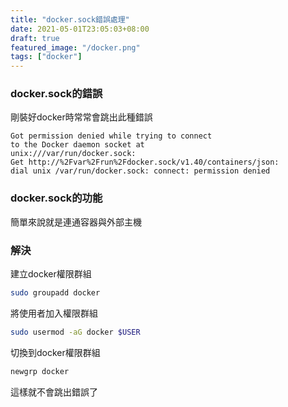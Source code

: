 ```yaml
---
title: "docker.sock錯誤處理"
date: 2021-05-01T23:05:03+08:00
draft: true
featured_image: "/docker.png"
tags: ["docker"]
---
```


### docker.sock的錯誤
剛裝好docker時常常會跳出此種錯誤
```
Got permission denied while trying to connect 
to the Docker daemon socket at 
unix:///var/run/docker.sock: 
Get http://%2Fvar%2Frun%2Fdocker.sock/v1.40/containers/json: 
dial unix /var/run/docker.sock: connect: permission denied
```

### docker.sock的功能
簡單來說就是連通容器與外部主機

### 解決
建立docker權限群組
```bash
sudo groupadd docker
```
將使用者加入權限群組
```bash
sudo usermod -aG docker $USER
```
切換到docker權限群組
```bash
newgrp docker 
```
這樣就不會跳出錯誤了